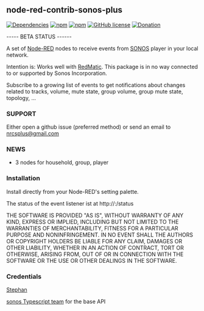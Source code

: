 ## node-red-contrib-sonos-plus

[![Dependencies](https://david-dm.org/hklages/node-red-contrib-sonos-events.svg)](https://david-dm.org/hklages/node-red-contrib-sonos-events)
[![npm](https://img.shields.io/npm/dt/node-red-contrib-sonos-events.svg)](https://www.npmjs.com/package/node-red-contrib-sonos-events)
[![npm](https://img.shields.io/npm/v/node-red-contrib-sonos-events.svg)](https://www.npmjs.com/package/node-red-contrib-sonos-events)
[![GitHub license](https://img.shields.io/badge/license-MIT-blue.svg)](https://raw.githubusercontent.com/hklages/node-red-contrib-sonos-plus/master/LICENSE)
[![Donation](https://img.shields.io/badge/donation-cappuccino-orange)](https://www.buymeacoffee.com/hklages)

----- BETA STATUS ------

A set of [Node-RED](https://nodered.org/) nodes to receive events from [SONOS](https://www.sonos.com/) player in your local network.

Intention is: Works well with [RedMatic](https://github.com/rdmtc/RedMatic/blob/master/README.en.md). This package is in no way connected to or supported by Sonos Incorporation.

Subscribe to a growing list of events to get notifications about changes related to tracks, volume, mute state, group volume, group mute state, topology, ...

### SUPPORT

Either open a github issue (preferred method) or send an email to nrcsplus@gmail.com

### NEWS

- 3 nodes for household, group, player

### Installation

Install directly from your Node-RED's setting palette.

The status of the event listener ist at http://<hostname>:<port>/status

THE SOFTWARE IS PROVIDED "AS IS", WITHOUT WARRANTY OF ANY KIND, EXPRESS OR IMPLIED, INCLUDING BUT NOT LIMITED TO THE WARRANTIES OF MERCHANTABILITY, FITNESS FOR A PARTICULAR PURPOSE AND NONINFRINGEMENT. IN NO EVENT SHALL THE AUTHORS OR COPYRIGHT HOLDERS BE LIABLE FOR ANY CLAIM, DAMAGES OR OTHER LIABILITY, WHETHER IN AN ACTION OF CONTRACT, TORT OR OTHERWISE, ARISING FROM, OUT OF OR IN CONNECTION WITH THE SOFTWARE OR THE USE OR OTHER DEALINGS IN THE SOFTWARE.

### Credentials

[Stephan](https://github.com/svrooij)

[sonos Typescript team](https://github.com/svrooij/node-sonos-ts/blob/master/README.md) for the base API
